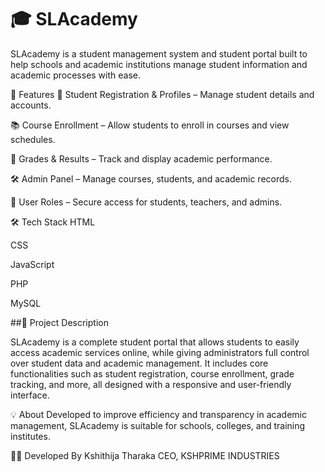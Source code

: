 # 🎓 SLAcademy

SLAcademy is a student management system and student portal built to help schools and academic institutions manage student information and academic processes with ease.

🚀 Features
📝 Student Registration & Profiles – Manage student details and accounts.

📚 Course Enrollment – Allow students to enroll in courses and view schedules.

🎯 Grades & Results – Track and display academic performance.

🛠️ Admin Panel – Manage courses, students, and academic records.

🔐 User Roles – Secure access for students, teachers, and admins.

🛠️ Tech Stack
HTML

CSS

JavaScript

PHP

MySQL

##📄 Project Description

SLAcademy is a complete student portal that allows students to easily access academic services online, while giving administrators full control over student data and academic management. It includes core functionalities such as student registration, course enrollment, grade tracking, and more, all designed with a responsive and user-friendly interface.

💡 About
Developed to improve efficiency and transparency in academic management, SLAcademy is suitable for schools, colleges, and training institutes.

👨‍💻 Developed By
Kshithija Tharaka
CEO, KSHPRIME INDUSTRIES
